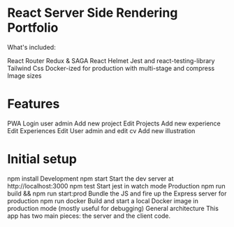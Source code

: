 # React Server Side Rendering Portfolio

What's included:

React Router
Redux & SAGA
React Helmet
Jest and react-testing-library
Tailwind Css
Docker-ized for production with multi-stage and compress Image sizes

# Features

PWA
Login user admin
Add new project
Edit Projects
Add new experience
Edit Experiences
Edit User admin and edit cv
Add new illustration

# Initial setup

npm install
Development
npm start
Start the dev server at http://localhost:3000
npm test
Start jest in watch mode
Production
npm run build && npm run start:prod
Bundle the JS and fire up the Express server for production
npm run docker
Build and start a local Docker image in production mode (mostly useful for debugging)
General architecture
This app has two main pieces: the server and the client code.
